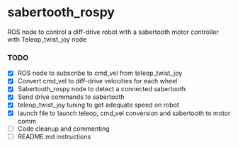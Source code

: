 # sabertooth_rospy

ROS node to control a diff-drive robot with a sabertooth motor controller with Teleop_twist_joy node

### TODO

- [x] ROS node to subscribe to cmd_vel from teleop_twist_joy
- [x] Convert cmd_vel to diff-drive velocities for each wheel
- [x] Sabertooth_rospy node to detect a connected sabertooth
- [x] Send drive commands to sabertooth
- [x] teleop_twist_joy tuning to get adequate speed on robot
- [x] launch file to launch teleop, cmd_vel conversion and sabertooth to motor comm
- [ ] Code cleanup and commenting
- [ ] README.md instructions
